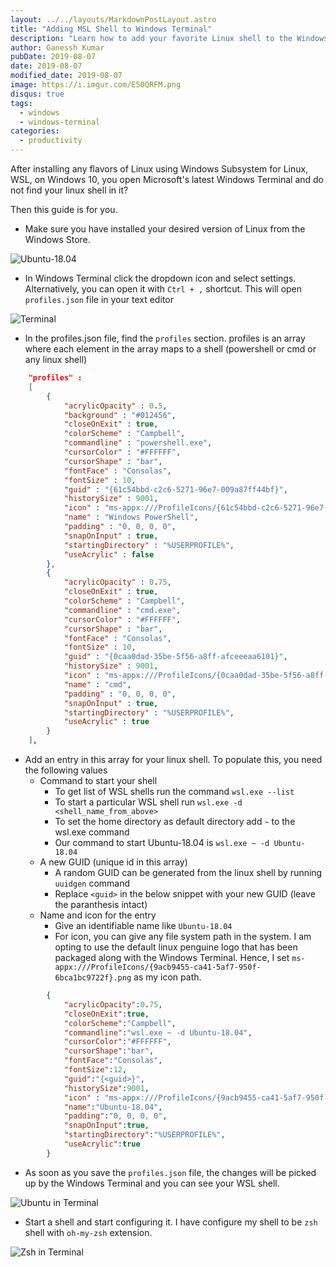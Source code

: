 ```yaml
---
layout: ../../layouts/MarkdownPostLayout.astro
title: "Adding MSL Shell to Windows Terminal"
description: "Learn how to add your favorite Linux shell to the Windows Terminal using Windows Subsystem for Linux (WSL). Follow this step-by-step guide to configure profiles and customize your terminal experience."
author: Ganessh Kumar
pubDate: 2019-08-07
date: 2019-08-07
modified_date: 2019-08-07
image: https://i.imgur.com/E50QRFM.png
disqus: true
tags:
  - windows
  - windows-terminal
categories:
  - productivity
---
```


After installing any flavors of Linux using Windows Subsystem for Linux, WSL, on Windows 10, you open Microsoft's latest Windows Terminal and do not find your linux shell in it? 

Then this guide is for you.

* Make sure you have installed your desired version of Linux from the Windows Store.

![Ubuntu-18.04](/assets/images/2019-08-14-adding-msl-tab-to-windows-terminal/ubuntu.png)

* In Windows Terminal click the dropdown icon and select settings. Alternatively, you can open it with `Ctrl + ,` shortcut.
This will open `profiles.json` file in your text editor

![Terminal](/assets/images/2019-08-14-adding-msl-tab-to-windows-terminal/terminal.png)

* In the profiles.json file, find the `profiles` section. profiles is an array where each element in the array maps to a shell (powershell or cmd or any linux shell)
```json
    "profiles" : 
    [
        {
            "acrylicOpacity" : 0.5,
            "background" : "#012456",
            "closeOnExit" : true,
            "colorScheme" : "Campbell",
            "commandline" : "powershell.exe",
            "cursorColor" : "#FFFFFF",
            "cursorShape" : "bar",
            "fontFace" : "Consolas",
            "fontSize" : 10,
            "guid" : "{61c54bbd-c2c6-5271-96e7-009a87ff44bf}",
            "historySize" : 9001,
            "icon" : "ms-appx:///ProfileIcons/{61c54bbd-c2c6-5271-96e7-009a87ff44bf}.png",
            "name" : "Windows PowerShell",
            "padding" : "0, 0, 0, 0",
            "snapOnInput" : true,
            "startingDirectory" : "%USERPROFILE%",
            "useAcrylic" : false
        },
        {
            "acrylicOpacity" : 0.75,
            "closeOnExit" : true,
            "colorScheme" : "Campbell",
            "commandline" : "cmd.exe",
            "cursorColor" : "#FFFFFF",
            "cursorShape" : "bar",
            "fontFace" : "Consolas",
            "fontSize" : 10,
            "guid" : "{0caa0dad-35be-5f56-a8ff-afceeeaa6101}",
            "historySize" : 9001,
            "icon" : "ms-appx:///ProfileIcons/{0caa0dad-35be-5f56-a8ff-afceeeaa6101}.png",
            "name" : "cmd",
            "padding" : "0, 0, 0, 0",
            "snapOnInput" : true,
            "startingDirectory" : "%USERPROFILE%",
            "useAcrylic" : true
        }
    ],
```

* Add an entry in this array for your linux shell. To populate this, you need the following values
   * Command to start your shell
     * To get list of WSL shells run the command `wsl.exe --list`
     * To start a particular WSL shell run `wsl.exe -d <shell_name_from_above>`
     * To set the home directory as default directory add `~` to the wsl.exe command
     * Our command to start Ubuntu-18.04 is `wsl.exe ~ -d Ubuntu-18.04`
   * A new GUID (unique id in this array)
     * A random GUID can be generated from the linux shell by running `uuidgen` command
     * Replace `<guid>` in the below snippet with your new GUID (leave the paranthesis intact)
   * Name and icon for the entry
     * Give an identifiable name like `Ubuntu-18.04`
     * For icon, you can give any file system path in the system. I am opting to use the default linux penguine logo that has been packaged along with the Windows Terminal. Hence, I set `ms-appx:///ProfileIcons/{9acb9455-ca41-5af7-950f-6bca1bc9722f}.png` as my icon path.

```json
        {
            "acrylicOpacity":0.75,
            "closeOnExit":true,
            "colorScheme":"Campbell",
            "commandline":"wsl.exe ~ -d Ubuntu-18.04",
            "cursorColor":"#FFFFFF",
            "cursorShape":"bar",
            "fontFace":"Consolas",
            "fontSize":12,
            "guid":"{<guid>}",
            "historySize":9001,
            "icon" : "ms-appx:///ProfileIcons/{9acb9455-ca41-5af7-950f-6bca1bc9722f}.png",
            "name":"Ubuntu-18.04",
            "padding":"0, 0, 0, 0",
            "snapOnInput":true,
            "startingDirectory":"%USERPROFILE%",
            "useAcrylic":true
        }

```
* As soon as you save the `profiles.json` file, the changes will be picked up by the Windows Terminal and you can see your WSL shell.

![Ubuntu in Terminal](/assets/images/2019-08-14-adding-msl-tab-to-windows-terminal/ubuntu-terminal.png)

* Start a shell and start configuring it. I have configure my shell to be `zsh` shell with `oh-my-zsh` extension.

![Zsh in Terminal](/assets/images/2019-08-14-adding-msl-tab-to-windows-terminal/zsh-terminal.png)